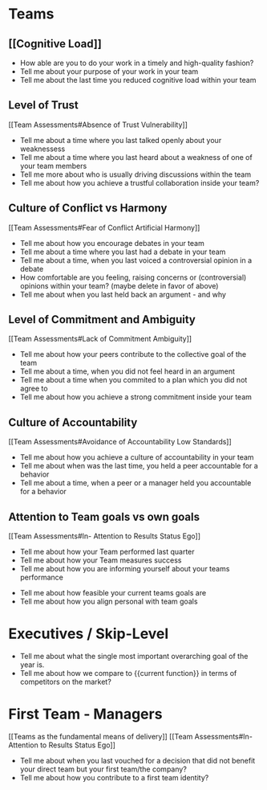 
# Teams

## [[Cognitive Load]]
- How able are you to do your work in a timely and high-quality fashion?
- Tell me about your purpose of your work in your team
- Tell me about the last time you reduced cognitive load within your team

## Level of Trust
[[Team Assessments#Absence of Trust Vulnerability]]
- Tell me about a time where you last talked openly about your weaknessess
- Tell me about a time where you last heard about a weakness of one of your team members
- Tell me more about who is usually driving discussions within the team
- Tell me about how you achieve a trustful collaboration inside your team?

## Culture of Conflict vs Harmony 
[[Team Assessments#Fear of Conflict Artificial Harmony]]
- Tell me about how you encourage debates in your team
- Tell me about a time where you last had a debate in your team
- Tell me about a time, when you last voiced a controversial opinion in a debate
- How comfortable are you feeling, raising concerns or (controversial) opinions within your team? (maybe delete in favor of above)
- Tell me about when you last held back an argument - and why

## Level of Commitment and Ambiguity
[[Team Assessments#Lack of Commitment Ambiguity]]
- Tell me about how your peers contribute to the collective goal of the team
- Tell me about a time, when you did not feel heard in an argument
- Tell me about a time when you commited to a plan which you did not agree to
- Tell me about how you achieve a strong commitment inside your team

## Culture of Accountability
[[Team Assessments#Avoidance of Accountability Low Standards]]
- Tell me about how you achieve a culture of accountability in your team
- Tell me about when was the last time, you held a peer accountable for a behavior
- Tell me about a time, when a peer or a manager held you accountable for a behavior

## Attention to Team goals vs own goals
[[Team Assessments#In- Attention to Results Status Ego]]
* Tell me about how your Team performed last quarter
* Tell me about how your Team measures success
* Tell me about how you are informing yourself about your teams performance
- Tell me about how feasible your current teams goals are
- Tell me about how you align personal with team goals

# Executives / Skip-Level
- Tell me about what the single most important overarching goal of the year is.
- Tell me about how we compare to {{current function}} in terms of competitors on the market?

# First Team - Managers
[[Teams as the fundamental means of delivery]]
[[Team Assessments#In- Attention to Results Status Ego]]
- Tell me about when you last vouched for a decision that did not benefit your direct team but your first team/the company?
- Tell me about how you contribute to a first team identity?
